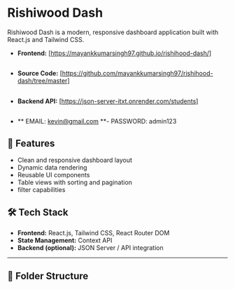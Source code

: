 
# Rishiwood Dash

Rishiwood Dash is a modern, responsive dashboard application built with React.js and Tailwind CSS.  

- **Frontend:** [https://mayankkumarsingh97.github.io/rishihood-dash/]
##
- **Source Code:** [https://github.com/mayankkumarsingh97/rishihood-dash/tree/master]
##
- **Backend API:** [https://json-server-itxt.onrender.com/students]
##
<!-- USE  DUMMY  CRED -->
##
- ** EMAIL: kevin@gmail.com **-
  PASSWORD: admin123
##

## 📌 Features
- Clean and responsive dashboard layout
- Dynamic data rendering
- Reusable UI components
- Table views with sorting and pagination
- filter capabilities


## 🛠️ Tech Stack
- **Frontend:** React.js, Tailwind CSS, React Router DOM
- **State Management:** Context API
- **Backend (optional):** JSON Server / API integration


---

## 📂 Folder Structure



